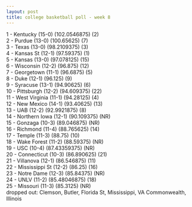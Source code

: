```yaml
---
layout: post
title: college basketball poll - week 8
---
```


1 - Kentucky (15-0) (102.0546875) (2) <br/>
2 - Purdue (13-0) (100.65625) (7) <br/>
3 - Texas (13-0) (98.2109375) (3) <br/>
4 - Kansas St (12-1) (97.59375) (1) <br/>
5 - Kansas (13-0) (97.078125) (15) <br/>
6 - Wisconsin (12-2) (96.875) (12) <br/>
7 - Georgetown (11-1) (96.6875) (5) <br/>
8 - Duke (12-1) (96.125) (9) <br/>
9 - Syracuse (13-1) (94.90625) (6) <br/>
10 - Pittsburgh (12-2) (94.609375) (22) <br/>
11 - West Virginia (11-1) (94.28125) (4) <br/>
12 - New Mexico (14-1) (93.40625) (13) <br/>
13 - UAB (12-2) (92.9921875) (8) <br/>
14 - Northern Iowa (12-1) (90.109375) (NR) <br/>
15 - Gonzaga (10-3) (89.046875) (NR) <br/>
16 - Richmond (11-4) (88.765625) (14) <br/>
17 - Temple (11-3) (88.75) (10) <br/>
18 - Wake Forest (11-2) (88.59375) (NR) <br/>
19 - USC (10-4) (87.43359375) (NR) <br/>
20 - Connecticut (10-3) (86.890625) (21) <br/>
21 - Villanova (12-1) (86.546875) (11) <br/>
22 - Mississippi St (12-2) (86.25) (16) <br/>
23 - Notre Dame (12-3) (85.84375) (NR) <br/>
24 - UNLV (11-2) (85.48046875) (18) <br/>
25 - Missouri (11-3) (85.3125) (NR) <br/>
dropped out: Clemson, Butler, Florida St, Mississippi, VA Commonwealth, Illinois

